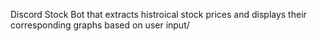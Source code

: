 Discord Stock Bot that extracts histroical stock prices and displays their corresponding graphs based on user input/
